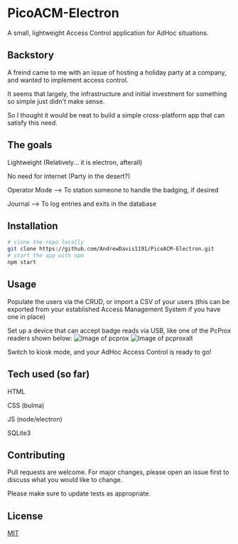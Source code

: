# PicoACM-Electron
A small, lightweight Access Control application for AdHoc situations.

## Backstory
A freind came to me with an issue of hosting a holiday party at a company, and wanted to implement access control.

It seems that largely, the infrastructure and initial investment for something so simple just didn't make sense.

So I thought it would be neat to build a simple cross-platform app that can satisfy this need.

## The goals
Lightweight (Relatively... it is electron, afterall)

No need for internet (Party in the desert?)

Operator Mode --> To station someone to handle the badging, if desired

Journal --> To log entries and exits in the database

## Installation
```bash
# clone the repo locally
git clone https://github.com/AndrewDavis1191/PicoACM-Electron.git
# start the app with npm
npm start
```

## Usage
Populate the users via the CRUD, or import a CSV of your users (this can be exported from your established Access Management System if you have one in place)

Set up a device that can accept badge reads via USB, like one of the PcProx readers shown below:
![Image of pcprox](https://github.com/AndrewDavis1191/PicoACM-Electron/blob/master/images/pscprox%20reader.png)
![Image of pcproxalt](https://github.com/AndrewDavis1191/PicoACM-Electron/blob/master/images/pcprox%20reader%20alt.png)

Switch to kiosk mode, and your AdHoc Access Control is ready to go!

## Tech used (so far)
HTML

CSS (bulma)

JS (node/electron)

SQLite3

## Contributing
Pull requests are welcome. For major changes, please open an issue first to discuss what you would like to change.

Please make sure to update tests as appropriate.

## License
[MIT](https://choosealicense.com/licenses/mit/)
